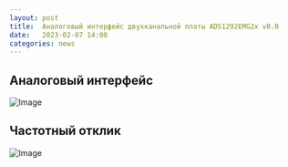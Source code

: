 ```yaml
---
layout: post
title:  Аналоговый интерфейс двухканальной платы ADS1292EMG2x v0.0
date:   2023-02-07 14:00
categories: news
---
```

## Аналоговый интерфейс

![Image](https://i.ibb.co/DwLJsTy/frontend-sch.png)

## Частотный отклик

![Image](https://i.ibb.co/TcKFXpm/freqResp.png)


